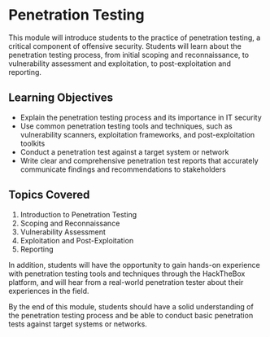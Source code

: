 # Penetration Testing

This module will introduce students to the practice of penetration testing, a critical component of offensive security. Students will learn about the penetration testing process, from initial scoping and reconnaissance, to vulnerability assessment and exploitation, to post-exploitation and reporting.

## Learning Objectives

- Explain the penetration testing process and its importance in IT security
- Use common penetration testing tools and techniques, such as vulnerability scanners, exploitation frameworks, and post-exploitation toolkits
- Conduct a penetration test against a target system or network
- Write clear and comprehensive penetration test reports that accurately communicate findings and recommendations to stakeholders

## Topics Covered

1. Introduction to Penetration Testing
1. Scoping and Reconnaissance
1. Vulnerability Assessment
1. Exploitation and Post-Exploitation
1. Reporting

In addition, students will have the opportunity to gain hands-on experience with penetration testing tools and techniques through the HackTheBox platform, and will hear from a real-world penetration tester about their experiences in the field.

By the end of this module, students should have a solid understanding of the penetration testing process and be able to conduct basic penetration tests against target systems or networks.
